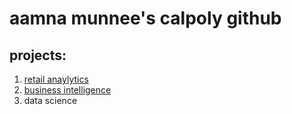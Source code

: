 # aamna munnee's calpoly github
## projects: 

1. [retail anaylytics](https.linkmehere.com)
2. [business intelligence](https://github.com/aamnamunnee/aamnamunnee/blob/main/annotated-CIS%2520Assignment%25205.pdf)
3. data science

